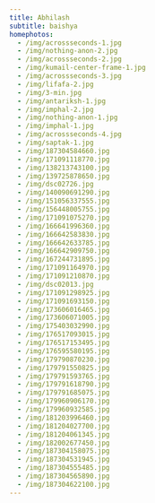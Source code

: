 ```yaml
---
title: Abhilash
subtitle: baishya
homephotos:
  - /img/acrossseconds-1.jpg
  - /img/nothing-anon-2.jpg
  - /img/acrossseconds-2.jpg
  - /img/kumail-center-frame-1.jpg
  - /img/acrossseconds-3.jpg
  - /img/lifafa-2.jpg
  - /img/3-min.jpg
  - /img/antariksh-1.jpg
  - /img/imphal-2.jpg
  - /img/nothing-anon-1.jpg
  - /img/imphal-1.jpg
  - /img/acrossseconds-4.jpg
  - /img/saptak-1.jpg
  - /img/187304584660.jpg
  - /img/171091118770.jpg
  - /img/138213743100.jpg
  - /img/139725878650.jpg
  - /img/dsc02726.jpg
  - /img/140090691290.jpg
  - /img/151056337555.jpg
  - /img/156448005755.jpg
  - /img/171091075270.jpg
  - /img/166641996360.jpg
  - /img/166642583830.jpg
  - /img/166642633785.jpg
  - /img/166642909750.jpg
  - /img/167244731895.jpg
  - /img/171091164970.jpg
  - /img/171091210870.jpg
  - /img/dsc02013.jpg
  - /img/171091298925.jpg
  - /img/171091693150.jpg
  - /img/173606016465.jpg
  - /img/173606071005.jpg
  - /img/175403032990.jpg
  - /img/176517093015.jpg
  - /img/176517153495.jpg
  - /img/176595580195.jpg
  - /img/179790870230.jpg
  - /img/179791550825.jpg
  - /img/179791593765.jpg
  - /img/179791618790.jpg
  - /img/179791685075.jpg
  - /img/179960906170.jpg
  - /img/179960932585.jpg
  - /img/181203996460.jpg
  - /img/181204027700.jpg
  - /img/181204061345.jpg
  - /img/182002677450.jpg
  - /img/187304158075.jpg
  - /img/187304531945.jpg
  - /img/187304555485.jpg
  - /img/187304565890.jpg
  - /img/187304622100.jpg
---
```


